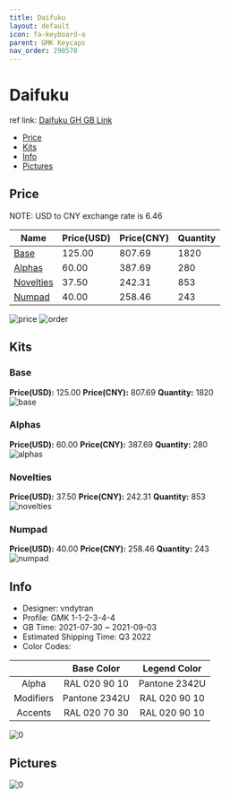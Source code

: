 ```yaml
---
title: Daifuku 
layout: default
icon: fa-keyboard-o
parent: GMK Keycaps
nav_order: 290570
---
```


# Daifuku 

ref link: [Daifuku GH GB Link](https://geekhack.org/index.php?topic=114008.0)

* [Price](#price)
* [Kits](#kits)
* [Info](#info)
* [Pictures](#pictures)

## Price

NOTE: USD to CNY exchange rate is 6.46

| Name          | Price(USD)   |  Price(CNY) | Quantity |
| ------------- | ------------ |  ---------- | -------- |
|[Base](#base)|125.00|807.69|1820|
|[Alphas](#alphas)|60.00|387.69|280|
|[Novelties](#novelties)|37.50|242.31|853|
|[Numpad](#numpad)|40.00|258.46|243|

<img src="{{ 'assets/images/gmk-keycaps/Daifuku/price.jpg' | relative_url }}" alt="price" class="image featured">
<img src="{{ 'assets/images/gmk-keycaps/Daifuku/order.png' | relative_url }}" alt="order" class="image featured">

## Kits
### Base  
**Price(USD):** 125.00	**Price(CNY):** 807.69	**Quantity:** 1820  
<img src="{{ 'assets/images/gmk-keycaps/Daifuku/kits_pics/base.png' | relative_url }}" alt="base" class="image featured">

### Alphas  
**Price(USD):** 60.00	**Price(CNY):** 387.69	**Quantity:** 280  
<img src="{{ 'assets/images/gmk-keycaps/Daifuku/kits_pics/alphas.png' | relative_url }}" alt="alphas" class="image featured">

### Novelties  
**Price(USD):** 37.50	**Price(CNY):** 242.31	**Quantity:** 853  
<img src="{{ 'assets/images/gmk-keycaps/Daifuku/kits_pics/novelties.png' | relative_url }}" alt="novelties" class="image featured">

### Numpad  
**Price(USD):** 40.00	**Price(CNY):** 258.46	**Quantity:** 243  
<img src="{{ 'assets/images/gmk-keycaps/Daifuku/kits_pics/numpad.png' | relative_url }}" alt="numpad" class="image featured">

## Info
* Designer: vndytran  
* Profile: GMK 1-1-2-3-4-4  
* GB Time: 2021-07-30 ~ 2021-09-03  
* Estimated Shipping Time: Q3 2022  
* Color Codes:  

| |Base Color     | Legend Color
| :-------------: | :-------------: | :------------:
|Alpha|RAL 020 90 10|Pantone 2342U
|Modifiers|Pantone 2342U|RAL 020 90 10
|Accents|RAL 020 70 30|RAL 020 90 10

<img src="{{ 'assets/images/gmk-keycaps/Daifuku/0.png' | relative_url }}" alt="0" class="image featured">

## Pictures  
<img src="{{ 'assets/images/gmk-keycaps/Daifuku/rendering_pics/0.png' | relative_url }}" alt="0" class="image featured">

